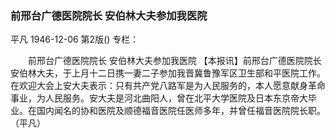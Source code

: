 ### 前邢台广德医院院长  安伯林大夫参加我医院
平凡
1946-12-06
第2版()
专栏：

　　前邢台广德医院院长
    安伯林大夫参加我医院
    【本报讯】前邢台广德医院院长安伯林大夫，于上月十二日携一妻二子参加我晋冀鲁豫军区卫生部和平医院工作。在欢迎大会上安大夫表示：只有共产党八路军是为人民服务的，本人愿意献身革命事业，为人民服务。安大夫是河北曲阳人，曾在北平大学医院及日本东京帝大毕业。在国内闻名的协和医院及顺德福音医院任医师多年，并曾任福音医院院长职。（平凡）
